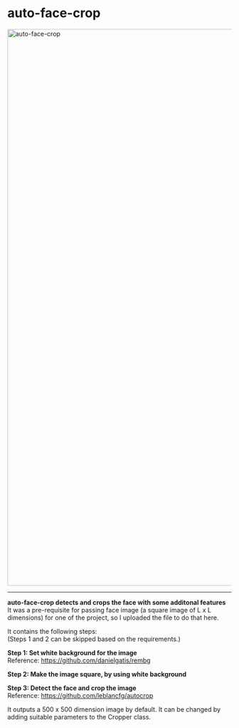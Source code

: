 # auto-face-crop

<img width="1249" alt="auto-face-crop" src="https://github.com/ankit-gahlawat-007/auto-face-crop/assets/139246379/f851a416-18c1-42c3-a8ad-f48748b473b7">

--------------------------------------------------------------------------------

**auto-face-crop detects and crops the face with some additonal features** <br>
It was a pre-requisite for passing face image (a square image of L x L dimensions) for one of the project, so I uploaded the file to do that here.  

It contains the following steps: <br>
(Steps 1 and 2 can be skipped based on the requirements.)

**Step 1: Set white background for the image** <br>
Reference: https://github.com/danielgatis/rembg

**Step 2: Make the image square, by using white background** <br>

**Step 3: Detect the face and crop the image** <br>
Reference: https://github.com/leblancfg/autocrop

It outputs a 500 x 500 dimension image by default. It can be changed by adding suitable parameters to the Cropper class.



